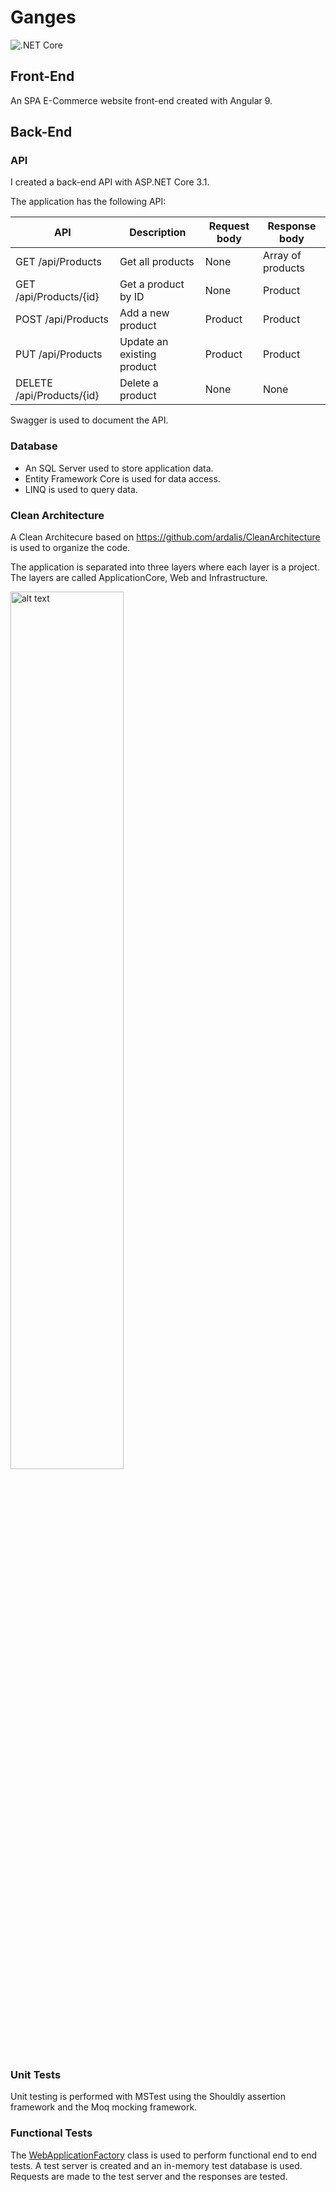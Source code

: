 # Ganges

![.NET Core](https://github.com/gchurch/Ganges/workflows/.NET%20Core/badge.svg?branch=master)

## Front-End

An SPA E-Commerce website front-end created with Angular 9.


## Back-End

### API

I created a back-end API with ASP.NET Core 3.1.

The application has the following API:

| API                       | Description                | Request body | Response body     |
| ------------------------- | -------------------------- | ------------ | ----------------- |
| GET /api/Products         | Get all products           | None         | Array of products |
| GET /api/Products/{id}    | Get a product by ID        | None         | Product           |
| POST /api/Products        | Add a new product          | Product      | Product           |
| PUT /api/Products         | Update an existing product | Product      | Product           |
| DELETE /api/Products/{id} | Delete a product           | None         | None              |

Swagger is used to document the API.

### Database

- An SQL Server used to store application data.
- Entity Framework Core is used for data access.
- LINQ is used to query data.

### Clean Architecture

A Clean Architecure based on https://github.com/ardalis/CleanArchitecture is used to organize the code.

The application is separated into three layers where each layer is a project. The layers are called ApplicationCore, Web and Infrastructure.

<img src="https://miro.medium.com/max/2750/0*lwCWXSNctrUUYeLR.png" alt="alt text" width="60%">

### Unit Tests

Unit testing is performed with MSTest using the Shouldly assertion framework and the Moq mocking framework.

### Functional Tests

The [WebApplicationFactory](https://docs.microsoft.com/en-us/dotnet/api/microsoft.aspnetcore.mvc.testing.webapplicationfactory-1?view=aspnetcore-3.0) class is used to perform functional end to end tests. A test server is created and an in-memory test database is used. Requests are made to the test server and the responses are tested.

